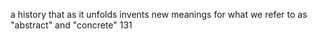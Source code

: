 a history that as it unfolds invents new meanings for what we refer to as "abstract" and "concrete" 131
